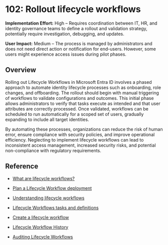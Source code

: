 # 102: Rollout lifecycle workflows

**Implementation Effort:** High – Requires coordination between IT, HR, and identity governance teams to define a rollout and validation strategy, potentially require investigation, debugging, and updates.

**User Impact:** Medium – The process is managed by administrators and does not need direct action or notification for end-users. However, some users might experience access issues during pilot phases.

## Overview

Rolling out Lifecycle Workflows in Microsoft Entra ID involves a phased approach to automate identity lifecycle processes such as onboarding, role changes, and offboarding. The rollout should begin with manual triggering of workflows to validate configurations and outcomes. This initial phase allows administrators to verify that tasks execute as intended and that user attributes are correctly processed. Once validated, workflows can be scheduled to run automatically for a scoped set of users, gradually expanding to include all target identities.

 By automating these processes, organizations can reduce the risk of human error, ensure compliance with security policies, and improve operational efficiency. Neglecting to implement lifecycle workflows can lead to inconsistent access management, increased security risks, and potential non-compliance with regulatory requirements.

## Reference

* [What are lifecycle workflows?](https://learn.microsoft.com/en-us/entra/id-governance/what-are-lifecycle-workflows)

* [Plan a Lifecycle Workflow deployment](https://learn.microsoft.com/en-us/entra/id-governance/lifecycle-workflows-deployment)

* [Understanding lifecycle workflows](https://learn.microsoft.com/en-us/entra/id-governance/understanding-lifecycle-workflows)

* [Lifecycle Workflows tasks and definitions](https://learn.microsoft.com/en-us/entra/id-governance/lifecycle-workflow-tasks)

* [Create a lifecycle workflow](https://learn.microsoft.com/en-us/entra/id-governance/create-lifecycle-workflow)

* [Lifecycle Workflow History](https://learn.microsoft.com/en-us/entra/id-governance/lifecycle-workflow-history)

* [Auditing Lifecycle Workflows](https://learn.microsoft.com/en-us/entra/id-governance/lifecycle-workflow-audits)


